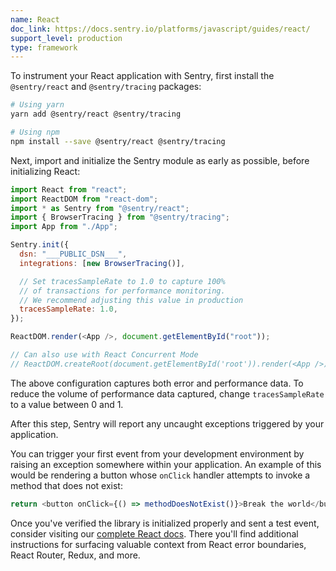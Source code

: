 ```yaml
---
name: React
doc_link: https://docs.sentry.io/platforms/javascript/guides/react/
support_level: production
type: framework
---
```


To instrument your React application with Sentry, first install the `@sentry/react` and `@sentry/tracing` packages:

```bash
# Using yarn
yarn add @sentry/react @sentry/tracing

# Using npm
npm install --save @sentry/react @sentry/tracing
```

Next, import and initialize the Sentry module as early as possible, before initializing React:

```javascript
import React from "react";
import ReactDOM from "react-dom";
import * as Sentry from "@sentry/react";
import { BrowserTracing } from "@sentry/tracing";
import App from "./App";

Sentry.init({
  dsn: "___PUBLIC_DSN___",
  integrations: [new BrowserTracing()],

  // Set tracesSampleRate to 1.0 to capture 100%
  // of transactions for performance monitoring.
  // We recommend adjusting this value in production
  tracesSampleRate: 1.0,
});

ReactDOM.render(<App />, document.getElementById("root"));

// Can also use with React Concurrent Mode
// ReactDOM.createRoot(document.getElementById('root')).render(<App />);
```

The above configuration captures both error and performance data. To reduce the volume of performance data captured, change `tracesSampleRate` to a value between 0 and 1.

After this step, Sentry will report any uncaught exceptions triggered by your application.

You can trigger your first event from your development environment by raising an exception somewhere within your application. An example of this would be rendering a button whose `onClick` handler attempts to invoke a method that does not exist:

```javascript
return <button onClick={() => methodDoesNotExist()}>Break the world</button>;
```

Once you've verified the library is initialized properly and sent a test event, consider visiting our [complete React docs](https://docs.sentry.io/platforms/javascript/guides/react/). There you'll find additional instructions for surfacing valuable context from React error boundaries, React Router, Redux, and more.
